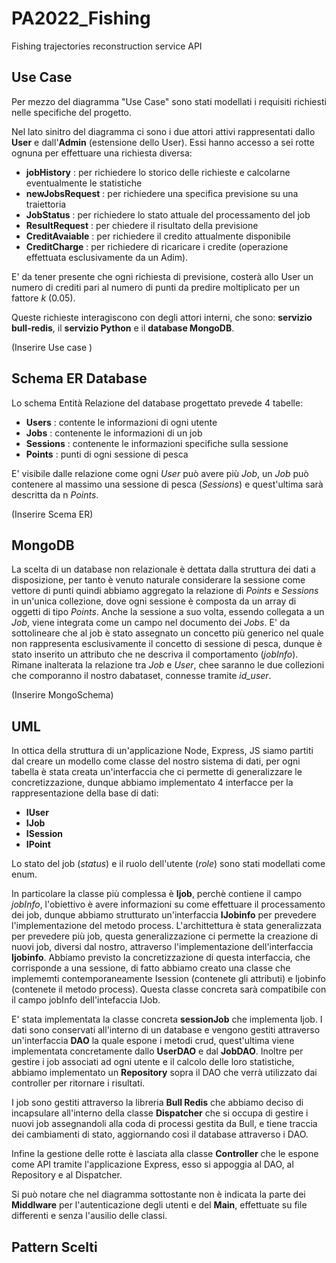 # PA2022_Fishing
Fishing trajectories reconstruction service API 

## Use Case
Per mezzo del diagramma "Use Case" sono stati modellati i requisiti richiesti nelle specifiche del progetto. 

Nel lato sinitro del diagramma ci sono i due attori attivi rappresentati dallo **User** e dall'**Admin** (estensione dello User). Essi hanno accesso a sei rotte ognuna per effettuare una richiesta diversa:

* **jobHistory** : per richiedere lo storico delle richieste e calcolarne eventualmente le statistiche
* **newJobsRequest** : per richiedere una specifica previsione su una traiettoria
* **JobStatus** : per richiedere lo stato attuale del processamento del job
* **ResultRequest** : per chiedere il risultato della previsione
* **CreditAvaiable** : per richiedere il credito attualmente disponibile
* **CreditCharge** : per richiedere di ricaricare i credite (operazione effettuata esclusivamente da un Adim).

E' da tener presente che ogni richiesta di previsione, costerà allo User un numero di crediti pari al numero di punti da predire moltiplicato per un fattore *k* (0.05). 

Queste richieste interagiscono con degli attori interni, che sono: **servizio bull-redis**, il **servizio Python** e il **database MongoDB**.

(Inserire Use case )

## Schema ER Database
Lo schema Entità Relazione del database progettato prevede 4 tabelle:

* **Users** : contente le informazioni di ogni utente
* **Jobs** : contenente le informazioni di un job
* **Sessions** : contenente le informazioni specifiche sulla sessione
* **Points** : punti di ogni sessione di pesca

E' visibile dalle relazione come ogni *User* può avere più *Job*, un *Job* può contenere al massimo una sessione di pesca (*Sessions*) e quest'ultima sarà descritta da n *Points*.

(Inserire Scema ER)

## MongoDB
La scelta di un database non relazionale è dettata dalla struttura dei dati a disposizione, per tanto è venuto naturale considerare la sessione come vettore di punti quindi abbiamo aggregato la relazione di *Points* e *Sessions* in un'unica collezione, dove ogni sessione è composta da un array di oggetti di tipo *Points*.
Anche la sessione a suo volta, essendo collegata a un *Job*, viene integrata come un campo nel documento dei *Jobs*. 
E' da sottolineare che al job è stato assegnato un concetto più generico nel quale non rappresenta esclusivamente il concetto di sessione di pesca, dunque è stato inserito un attributo che ne descriva il comportamento (*jobInfo*). Rimane inalterata la relazione tra *Job* e *User*, chee saranno le due collezioni che comporanno il nostro dabataset, connesse tramite *id_user*.

(Inserire MongoSchema)

## UML
In ottica della struttura di un'applicazione Node, Express, JS siamo partiti dal creare un modello come classe del nostro sistema di dati, per ogni tabella è stata creata un'interfaccia che ci permette di generalizzare le concretizzazione, dunque abbiamo implementato 4 interfacce per la rappresentazione della base di dati:
* **IUser**
* **IJob**
* **ISession**
* **IPoint**

Lo stato del job (*status*) e il ruolo dell'utente (*role*) sono stati modellati come enum. 

In particolare la classe più complessa è **Ijob**, perchè contiene il campo *jobInfo*, l'obiettivo è avere informazioni su come effettuare il processamento dei job, dunque abbiamo strutturato un'interfaccia **IJobinfo** per prevedere l'implementazione del metodo process. 
L'archittettura è stata generalizzata per prevedere più job, questa generalizzazione ci permette la creazione di nuovi job, diversi dal nostro, attraverso l'implementazione dell'interfaccia **Ijobinfo**. Abbiamo previsto la concretizzazione di questa interfaccia, che corrisponde a una sessione, di fatto abbiamo creato una classe che implememti contemporaneamente Isession (contenete gli attributi)  e Ijobinfo (contenete il metodo process). Questa classe concreta sarà compatibile con il campo jobInfo dell'intefaccia IJob. 

E' stata implementata la classe concreta **sessionJob** che implementa Ijob. 
I dati sono conservati all'interno di un database e vengono gestiti attraverso un'interfaccia **DAO** la quale espone i metodi crud, quest'ultima viene implementata concretamente dallo **UserDAO** e dal **JobDAO**. 
Inoltre per gestire i job associati ad ogni utente e il calcolo delle loro statistiche, abbiamo implementato un **Repository** sopra il DAO che verrà utilizzato dai controller per ritornare i risultati.

I job sono gestiti attraverso la libreria **Bull Redis** che abbiamo deciso di incapsulare all'interno della classe **Dispatcher** che si occupa di gestire i nuovi job assegnandoli alla coda di processi gestita da Bull, e tiene traccia dei cambiamenti di stato, aggiornando così il database attraverso i DAO. 

Infine la gestione delle rotte è lasciata alla classe **Controller** che le espone come API tramite l'applicazione Express, esso si appoggia al DAO, al Repository e al Dispatcher.

Si può notare che nel diagramma sottostante non è indicata la parte dei **Middlware** per l'autenticazione degli utenti e del **Main**, effettuate su file differenti e senza l'ausilio delle classi.

## Pattern Scelti
